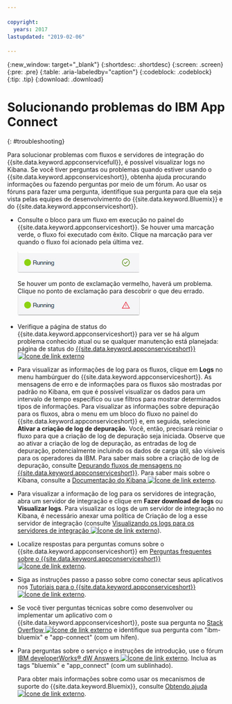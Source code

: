 ```yaml
---

copyright:
  years: 2017
lastupdated: "2019-02-06"

---
```


{:new_window: target="_blank"}
{:shortdesc: .shortdesc}
{:screen: .screen}
{:pre: .pre}
{:table: .aria-labeledby="caption"}
{:codeblock: .codeblock}
{:tip: .tip} 
{:download: .download}


# Solucionando problemas do IBM App Connect
{: #troubleshooting}

Para solucionar problemas com fluxos e servidores de integração do {{site.data.keyword.appconservicefull}}, é possível visualizar logs no Kibana. Se você tiver perguntas ou problemas quando estiver usando o {{site.data.keyword.appconserviceshort}}, obtenha ajuda procurando informações ou fazendo perguntas por meio de um fórum. Ao usar os fóruns para fazer uma pergunta, identifique sua pergunta para que ela seja vista pelas equipes de desenvolvimento do {{site.data.keyword.Bluemix}} e do {{site.data.keyword.appconserviceshort}}.

-   Consulte o bloco para um fluxo em execução no painel do {{site.data.keyword.appconserviceshort}}. Se houver uma marcação verde, o fluxo foi executado com êxito. Clique na marcação para ver quando o fluxo foi acionado pela última vez.

    ![Captura de tela mostrando que um fluxo foi executado com êxito](/images/SuccessfulFlow.jpg)

    Se houver um ponto de exclamação vermelho, haverá um problema. Clique no ponto de exclamação para descobrir o que deu errado. ![Captura de tela mostrando que um fluxo tem um problema](/images/ErroredFlow.jpg)

-   Verifique a página de status do {{site.data.keyword.appconserviceshort}} para ver se há algum problema conhecido atual ou se qualquer manutenção está planejada: página de status do [{{site.data.keyword.appconserviceshort}} ![Ícone de link externo](../../icons/launch-glyph.svg "Ícone de link externo")](https://developer.ibm.com/integration/docs/app-connect/app-connect-status/)
-   Para visualizar as informações de log para os fluxos, clique em **Logs** no menu hambúrguer do {{site.data.keyword.appconserviceshort}}. As mensagens de erro e de informações para os fluxos são mostradas por padrão no Kibana, em que é possível visualizar os dados para um intervalo de tempo específico ou use filtros para mostrar determinados tipos de informações. Para visualizar as informações sobre depuração para os fluxos, abra o menu em um bloco do fluxo no painel do {{site.data.keyword.appconserviceshort}} e, em seguida, selecione **Ativar a criação de log de depuração**.  Você, então, precisará reiniciar o fluxo para que a criação de log de depuração seja iniciada. Observe que ao ativar a criação de log de depuração, as entradas de log de depuração, potencialmente incluindo os dados de carga útil, são visíveis para os operadores da IBM. Para saber mais sobre a criação de log de depuração, consulte [Depurando fluxos de mensagens no {{site.data.keyword.appconserviceshort}}](https://developer.ibm.com/integration/docs/app-connect/tutorials-for-ibm-app-connect/debugging-message-flows-ibm-app-connect/). Para saber mais sobre o Kibana, consulte a [Documentação do Kibana ![Ícone de link externo](../../icons/launch-glyph.svg "Ícone de link externo")](https://www.elastic.co/guide/en/kibana/4.0/discover.html).
-   Para visualizar a informação de log para os servidores de integração, abra um servidor de integração e clique em **Fazer download de logs** ou **Visualizar logs**. Para visualizar os logs de um servidor de integração no Kibana, é necessário anexar uma política de Criação de log a esse servidor de integração (consulte [Visualizando os logs para os servidores de integração ![Ícone de link externo](../../icons/launch-glyph.svg "Ícone de link externo")](https://developer.ibm.com/integration/docs/app-connect/tutorials-for-ibm-app-connect/running-your-ibm-integration-bus-solutions-in-ibm-app-connect-enterprise-beta-plan/viewing-logs-for-your-integration-servers-in-app-connect-enterprise-beta)).
-   Localize respostas para perguntas comuns sobre o {{site.data.keyword.appconserviceshort}} em [Perguntas frequentes sobre o {{site.data.keyword.appconserviceshort}} ![Ícone de link externo](../../icons/launch-glyph.svg "Ícone de link externo")](https://developer.ibm.com/integration/docs/app-connect/faq/).
-   Siga as instruções passo a passo sobre como conectar seus aplicativos nos [Tutoriais para o {{site.data.keyword.appconserviceshort}} ![Ícone de link externo](../../icons/launch-glyph.svg "Ícone de link externo")](https://developer.ibm.com/integration/docs/app-connect/tutorials-for-ibm-app-connect/).
-   Se você tiver perguntas técnicas sobre como desenvolver ou implementar um aplicativo com o {{site.data.keyword.appconserviceshort}}, poste sua pergunta no [Stack Overflow ![Ícone de link externo](../../icons/launch-glyph.svg "Ícone de link externo")](http://stackoverflow.com/search?q=app-connect+ibm-bluemix) e identifique sua pergunta com "ibm-bluemix" e "app-connect" (com um hífen).
-   Para perguntas sobre o serviço e instruções de introdução, use o fórum [IBM developerWorks&reg; dW Answers ![Ícone de link externo](../../icons/launch-glyph.svg "Ícone de link externo")](https://developer.ibm.com/answers/topics/app_connect/?smartspace=bluemix). Inclua as tags "bluemix" e "app_connect" (com um sublinhado).

    Para obter mais informações sobre como usar os mecanismos de suporte do {{site.data.keyword.Bluemix}}, consulte [Obtendo ajuda ![Ícone de link externo](../../icons/launch-glyph.svg "Ícone de link externo")](https://console.ng.bluemix.net/docs/support/index.html#getting-help).


